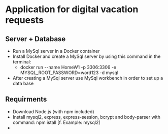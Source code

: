 # Application for digital vacation requests

## Server + Database 

- Run a MySql server in a Docker container 
- Install Docker and create a MySql server by using this command in the terminal: 
    - docker run --name HomeW1 -p 3306:3306 -e MYSQL_ROOT_PASSWORD=word123 -d mysql
- After creating a MySql server use MySql workbench in order to set up a data base 


## Requirments

- Download Node.js (with npm included)
- Install mysql2, express, express-session, bcrypt and body-parser with command: npm istall [f. Example: mysql2]
- 

